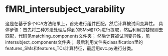 # fMRI_intersubject_varability
这是在基于多个ICA方法结果上，首先进行组件匹配，然后计算被试间变异性。 具体步骤：首先将三种方法处理后得到的SMs和TCs进行提取，然后利用贪婪规则去匹配，代码见matching_components文件夹； 然后计算被试间变异性，见intersubject_components文件夹； 最后利用文件夹classification里的features_SMs和features_TCs计算特征，最后用svc.py进行分类。
